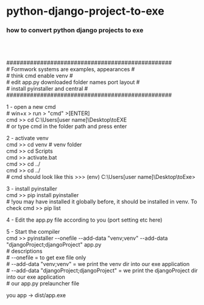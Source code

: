 # python-django-project-to-exe
<h3>how to convert python django projects to exe</h3></br> 
</br></br>
 #################################################</br>
# Formwork systems are examples, appearances      #</br>
# think cmd enable venv                           #</br> 
# edit app.py downloaded folder names port layout #</br>
# install pyinstaller and central                 #</br>
 #################################################</br>

1 - open a new cmd</br>
    # win+x > run > "cmd" >[ENTER]</br>
    cmd >> cd C:\Users\[user name]\Desktop\toEXE</br>
    # or type cmd in the folder path and press enter</br>
  
2 - activate venv</br>
    cmd >> cd venv # venv folder</br>
    cmd >> cd Scripts</br>
    cmd >> activate.bat</br> 
    cmd >> cd ../</br>
    cmd >> cd ../</br>
    # cmd should look like this >>> (env) C:\Users\[user name]\Desktop\toExe></br>
    
3 - install pyinstaller</br>
    cmd >> pip install pyinstaller</br>
    # !you may have installed it globally before, it should be installed in venv. To check cmd >> pip list</br>

4 - Edit the app.py file according to you (port setting etc here)</br>

5 - Start the compiler</br>
    cmd >> pyinstaller --onefile --add-data "venv;venv" --add-data "djangoProject;djangoProject" app.py</br>
    # descriptions</br>
    # --onefile = to get exe file only</br>
    # --add-data "venv;venv" = we print the venv dir into our exe application</br>
    # --add-data "djangoProject;djangoProject" = we print the djangoProject dir into our exe application</br>
    # our app.py prelauncher file</br>
	
you app -> dist/app.exe
